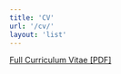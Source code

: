 ```yaml
---
title: 'CV'
url: '/cv/'
layout: 'list'
---
```

[Full Curriculum Vitae [PDF]](/pdf/Shourya_Verma_CV_2022-23.pdf)